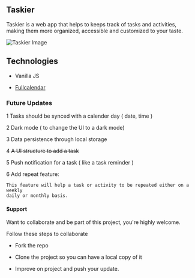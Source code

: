 ## Taskier

Taskier is a web app that helps to keeps track of tasks and activities, making them
more organized, accessible and customized to your taste.

![Taskier Image](/dist/taskier-view.png)

## Technologies

- Vanilla JS

- [Fullcalendar](https://fullcalendar.io)

### Future Updates

1 Tasks should be synced with a calender day ( date, time )

2 Dark mode ( to change the UI to a dark mode)

3 Data persistence through local storage

4 ~~A UI structure to add a task~~

5 Push notification for a task ( like a task reminder )

6 Add repeat feature:

    This feature will help a task or activity to be repeated either on a weekly
    daily or monthly basis.

#### Support

Want to collaborate and be part of this project, you're highly welcome.

Follow these steps to collaborate

- Fork the repo

- Clone the project so you can have a local copy of it

- Improve on project and push your update.

